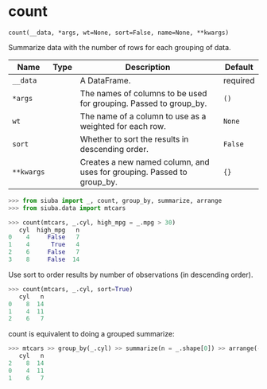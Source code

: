 # count

`count(__data, *args, wt=None, sort=False, name=None, **kwargs)`

Summarize data with the number of rows for each grouping of data.

| Name       | Type   | Description                                                            | Default   |
|------------|--------|------------------------------------------------------------------------|-----------|
| `__data`   |        | A DataFrame.                                                           | required  |
| `*args`    |        | The names of columns to be used for grouping. Passed to group_by.      | `()`      |
| `wt`       |        | The name of a column to use as a weighted for each row.                | `None`    |
| `sort`     |        | Whether to sort the results in descending order.                       | `False`   |
| `**kwargs` |        | Creates a new named column, and uses for grouping. Passed to group_by. | `{}`      |

```python
>>> from siuba import _, count, group_by, summarize, arrange
>>> from siuba.data import mtcars
```

```python
>>> count(mtcars, _.cyl, high_mpg = _.mpg > 30)
   cyl  high_mpg   n
0    4     False   7
1    4      True   4
2    6     False   7
3    8     False  14
```

Use sort to order results by number of observations (in descending order).

```python
>>> count(mtcars, _.cyl, sort=True)
   cyl   n
0    8  14
1    4  11
2    6   7
```

count is equivalent to doing a grouped summarize:

```python
>>> mtcars >> group_by(_.cyl) >> summarize(n = _.shape[0]) >> arrange(-_.n)
   cyl   n
2    8  14
0    4  11
1    6   7
```